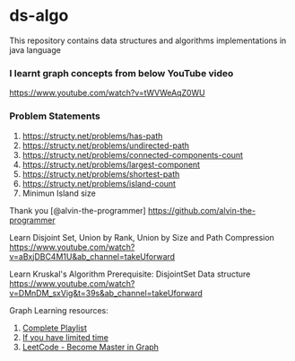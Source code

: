 # ds-algo
This repository contains data structures and algorithms implementations in java language

### I learnt graph concepts from below YouTube video
https://www.youtube.com/watch?v=tWVWeAqZ0WU

### Problem Statements
1. https://structy.net/problems/has-path
2. https://structy.net/problems/undirected-path
3. https://structy.net/problems/connected-components-count
4. https://structy.net/problems/largest-component
5. https://structy.net/problems/shortest-path
6. https://structy.net/problems/island-count
7. Minimun Island size

Thank you [@alvin-the-programmer] https://github.com/alvin-the-programmer

Learn Disjoint Set, Union by Rank, Union by Size and Path Compression
https://www.youtube.com/watch?v=aBxjDBC4M1U&ab_channel=takeUforward

Learn Kruskal's Algorithm
Prerequisite: DisjointSet Data structure
https://www.youtube.com/watch?v=DMnDM_sxVig&t=39s&ab_channel=takeUforward


Graph Learning resources:
1. <a href="https://www.youtube.com/playlist?list=PLgUwDviBIf0rGEWe64KWas0Nryn7SCRWwIf"> Complete Playlist </a>
2. <a href="https://www.youtube.com/playlist?list=PLgUwDviBIf0oE3gA41TKO2H5bHpPd7fzn">If you have limited time</a>
3. <a href="https://leetcode.com/discuss/study-guide/2360573/Become-Master-In-Graph">LeetCode - Become Master in Graph</a>